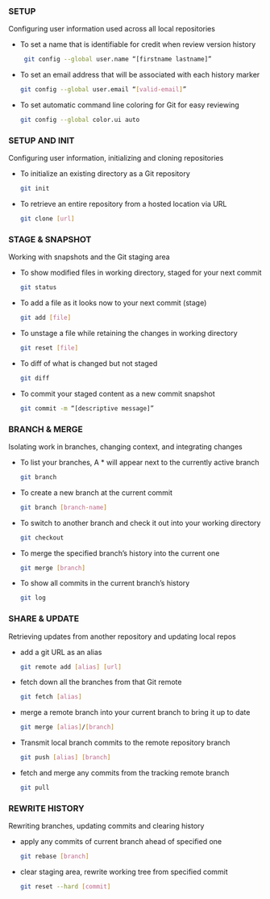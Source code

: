 ### SETUP

Configuring user information used across all local repositories

* To set a name that is identifiable for credit when review version history

    ```bash
     git config --global user.name “[firstname lastname]”
     ```
* To set an email address that will be associated with each history marker
    ```bash
    git config --global user.email “[valid-email]”
    ```
* To set automatic command line coloring for Git for easy reviewing
    ```bash
    git config --global color.ui auto
    ```
### SETUP AND INIT

Configuring user information, initializing and cloning repositories

* To initialize an existing directory as a Git repository
    ```bash
    git init
    ```
* To retrieve an entire repository from a hosted location via URL
    ```bash
    git clone [url]
    ```
### STAGE & SNAPSHOT

Working with snapshots and the Git staging area

* To show modified files in working directory, staged for your next commit
    ```bash
    git status
    ```
* To add a file as it looks now to your next commit (stage)
    ```bash
    git add [file]
    ```
* To unstage a file while retaining the changes in working directory
    ```bash
    git reset [file]
    ```
* To diff of what is changed but not staged
    ```bash
    git diff
    ```
* To commit your staged content as a new commit snapshot
    ```bash
    git commit -m “[descriptive message]”
    ```

### BRANCH & MERGE

Isolating work in branches, changing context, and integrating changes

* To list your branches, A * will appear next to the currently active branch
    ```bash
    git branch
    ```
* To create a new branch at the current commit
    ```bash
    git branch [branch-name]
    ```
* To switch to another branch and check it out into your working directory
    ```bash
    git checkout
    ```
* To merge the specified branch’s history into the current one
    ```bash
    git merge [branch]
    ```
* To show all commits in the current branch’s history
    ```bash
    git log
    ```
### SHARE & UPDATE
Retrieving updates from another repository and updating local repos

* add a git URL as an alias
    ```bash
    git remote add [alias] [url]
    ```
* fetch down all the branches from that Git remote
    ```bash
    git fetch [alias]
    ```
* merge a remote branch into your current branch to bring it up to date
    ```bash
    git merge [alias]/[branch]
    ```
* Transmit local branch commits to the remote repository branch
    ```bash
    git push [alias] [branch]
    ```
* fetch and merge any commits from the tracking remote branch
    ```bash
    git pull
    ```
### REWRITE HISTORY
Rewriting branches, updating commits and clearing history

* apply any commits of current branch ahead of specified one
    ```bash
    git rebase [branch]
    ```
* clear staging area, rewrite working tree from specified commit
    ```bash
    git reset --hard [commit]
    ```